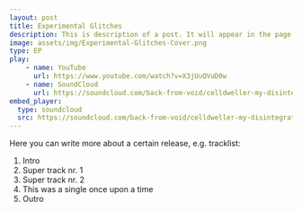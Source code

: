 ```yaml
---
layout: post
title: Experimental Glitches
description: This is description of a post. It will appear in the page of it's category with the description shown. Clicking each of them will redirect to the page of the post, the same with clicking "Read More"
image: assets/img/Experimental-Glitches-Cover.png
type: EP
play:
    - name: YouTube
      url: https://www.youtube.com/watch?v=X3jUuQVuD0w
    - name: SoundCloud
      url: https://soundcloud.com/back-from-void/celldweller-my-disintegration-bfv-remix
embed_player:
  type: soundcloud
  src: https://soundcloud.com/back-from-void/celldweller-my-disintegration-bfv-remix
---
```

Here you can write more about a certain release, e.g. tracklist:
1. Intro
1. Super track nr. 1
1. Super track nr. 2
1. This was a single once upon a time
1. Outro